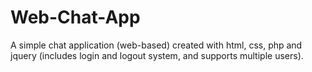 # Web-Chat-App
A simple chat application (web-based) created with html, css, php and jquery  (includes login and logout system, and supports multiple users).
